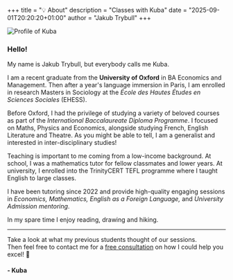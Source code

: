 +++
title = "💡 About"
description = "Classes with Kuba"
date = "2025-09-01T20:20:20+01:00"
author = "Jakub Trybull"
+++

![Profile of Kuba](/img/grad.jpg)

### Hello!
My name is Jakub Trybull, but everybody calls me Kuba.


I am a recent graduate from the **University of Oxford** in BA Economics and Management.
Then after a year's language immersion in Paris, I am enrolled in research Masters in Sociology at the *École des Hautes Études en Sciences Sociales* (EHESS).

Before Oxford, I had the privilege of studying a variety of beloved courses as part of the *International Baccalaureate Diploma Programme*. I focused on Maths, Physics and Economics, alongside studying French, English Literature and Theatre. As you might be able to tell, I am a generalist and interested in inter-disciplinary studies!

Teaching is important to me coming from a low-income background. At school, I was a mathematics tutor for fellow classmates and lower years. At university, I enrolled into the TrinityCERT TEFL programme where I taught English to large classes.

I have been tutoring since 2022 and provide high-quality engaging sessions in *Economics, Mathematics, English as a Foreign Language,* and *University Admission mentoring*.

In my spare time I enjoy reading, drawing and hiking.

---

Take a look at what my previous students thought of our sessions.  
Then feel free to contact me for a [free consultation](/posts/contact) on how I could help you excel! 🚀

#### - Kuba